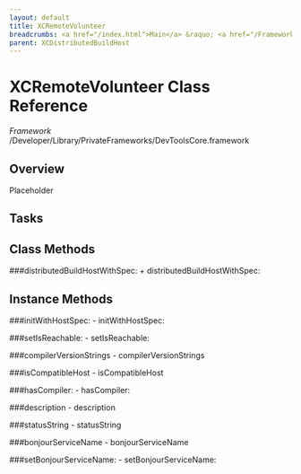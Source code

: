 ```yaml
---
layout: default
title: XCRemoteVolunteer
breadcrumbs: <a href="/index.html">Main</a> &raquo; <a href="/Frameworks.html">Framework</a> &raquo; <a href="/Frameworks/DevToolsCore.html">DevToolsCore</a> &raquo; XCRemoteVolunteer
parent: XCDistributedBuildHost 
---
```

# XCRemoteVolunteer Class Reference

*Framework* /Developer/Library/PrivateFrameworks/DevToolsCore.framework

## Overview

Placeholder

## Tasks

## Class Methods

<a name="+distributedBuildHostWithSpec:"></a>
###distributedBuildHostWithSpec:
    + distributedBuildHostWithSpec:

## Instance Methods

<a name="-initWithHostSpec:"></a>
###initWithHostSpec:
    - initWithHostSpec:

<a name="-setIsReachable:"></a>
###setIsReachable:
    - setIsReachable:

<a name="-compilerVersionStrings"></a>
###compilerVersionStrings
    - compilerVersionStrings

<a name="-isCompatibleHost"></a>
###isCompatibleHost
    - isCompatibleHost

<a name="-hasCompiler:"></a>
###hasCompiler:
    - hasCompiler:

<a name="-description"></a>
###description
    - description

<a name="-statusString"></a>
###statusString
    - statusString

<a name="-bonjourServiceName"></a>
###bonjourServiceName
    - bonjourServiceName

<a name="-setBonjourServiceName:"></a>
###setBonjourServiceName:
    - setBonjourServiceName:


